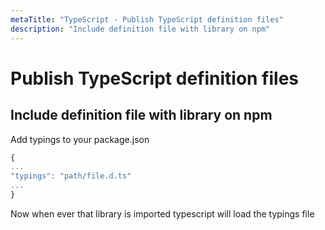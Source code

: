 ```yaml
---
metaTitle: "TypeScript - Publish TypeScript definition files"
description: "Include definition file with library on npm"
---
```


# Publish TypeScript definition files



## Include definition file with library on npm


Add typings to your package.json

```js
{
...
"typings": "path/file.d.ts"
...
}

```

Now when ever that library is imported typescript will load the typings file

